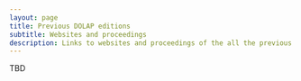 ```yaml
---
layout: page
title: Previous DOLAP editions
subtitle: Websites and proceedings
description: Links to websites and proceedings of the all the previous DOLAP editions
---
```


TBD